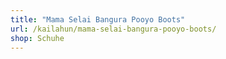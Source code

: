 ```yaml
---
title: "Mama Selai Bangura Pooyo Boots"
url: /kailahun/mama-selai-bangura-pooyo-boots/
shop: Schuhe
---
```

